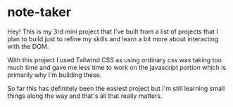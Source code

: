 # note-taker
Hey! This is my 3rd mini project that I've built from a list of projects that I plan to build just to refine my skills and learn a bit more about interacting with the DOM.

With this project I used Tailwind CSS as using ordinary css was taking too much time and gave me less time to work on the javascript portion which is primarily why I'm building these.

So far this has definitely been the easiest project but I'm still learning small things along the way and that's all that really matters.

